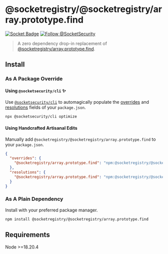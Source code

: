 # @socketregistry/@socketregistry/array.prototype.find

[![Socket Badge](https://socket.dev/api/badge/npm/package/@socketregistry/@socketregistry/array.prototype.find)](https://socket.dev/npm/package/@socketregistry/@socketregistry/array.prototype.find)
[![Follow @SocketSecurity](https://img.shields.io/twitter/follow/SocketSecurity?style=social)](https://twitter.com/SocketSecurity)

> A zero dependency drop-in replacement of
> [@socketregistry/array.prototype.find](https://www.npmjs.com/package/@socketregistry/array.prototype.find).

## Install

### As A Package Override

#### Using `@socketsecurity/cli` :sparkles:

Use [`@socketsecurity/cli`](https://www.npmjs.com/package/@socketsecurity/cli)
to automagically populate the
[overrides](https://docs.npmjs.com/cli/v9/configuring-npm/package-json#overrides)
and [resolutions](https://yarnpkg.com/configuration/manifest#resolutions) fields
of your `package.json`.

```sh
npx @socketsecurity/cli optimize
```

#### Using Handcrafted Artisanal Edits

Manually add `@socketregistry/@socketregistry/array.prototype.find` to your
`package.json`.

```json
{
  "overrides": {
    "@socketregistry/array.prototype.find": "npm:@socketregistry/@socketregistry/array.prototype.find@^1"
  },
  "resolutions": {
    "@socketregistry/array.prototype.find": "npm:@socketregistry/@socketregistry/array.prototype.find@^1"
  }
}
```

### As A Plain Dependency

Install with your preferred package manager.

```sh
npm install @socketregistry/@socketregistry/array.prototype.find
```

## Requirements

Node &gt;=18.20.4
